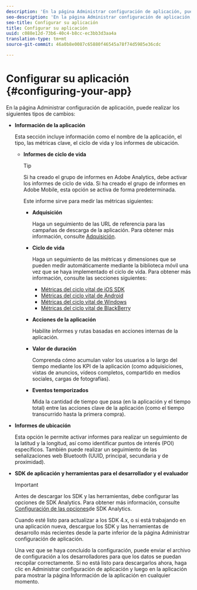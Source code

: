 ```yaml
---
description: 'En la página Administrar configuración de aplicación, puede realizar los siguientes tipos de cambios '
seo-description: 'En la página Administrar configuración de aplicación, puede realizar los siguientes tipos de cambios '
seo-title: Configurar su aplicación
title: Configurar su aplicación
uuid: c088e12d-73b6-40c4-b8cc-ec3bb3d3aa4a
translation-type: tm+mt
source-git-commit: 46a0b8e0087c65880f46545a78f74d5985e36cdc

---
```



# Configurar su aplicación {#configuring-your-app}

En la página Administrar configuración de aplicación, puede realizar los siguientes tipos de cambios:

* **Información de la aplicación**

   Esta sección incluye información como el nombre de la aplicación, el tipo, las métricas clave, el ciclo de vida y los informes de ubicación.

   * **Informes de ciclo de vida**

      >[!TIP]
      >
      >Si ha creado el grupo de informes en Adobe Analytics, debe activar los informes de ciclo de vida. Si ha creado el grupo de informes en Adobe Mobile, esta opción se activa de forma predeterminada.

      Este informe sirve para medir las métricas siguientes:

      * **Adquisición**

         Haga un seguimiento de las URL de referencia para las campañas de descarga de la aplicación. Para obtener más información, consulte [Adquisición](/help/using/acquisition-main/acquisition-main.md).

      * **Ciclo de vida**

         Haga un seguimiento de las métricas y dimensiones que se pueden medir automáticamente mediante la biblioteca móvil una vez que se haya implementado el ciclo de vida. Para obtener más información, consulte las secciones siguientes:

         * [Métricas del ciclo vital de iOS SDK](/help/ios/metrics.md)
         * [Métricas del ciclo vital de Android](/help/android/metrics.md)
         * [Métricas del ciclo vital de Windows](/help/universal-windows/metrics.md)
         * [Métricas del ciclo vital de BlackBerry](/help/blackberry/metrics.md)
      * **Acciones de la aplicación**

         Habilite informes y rutas basadas en acciones internas de la aplicación.

      * **Valor de duración**

         Comprenda cómo acumulan valor los usuarios a lo largo del tiempo mediante los KPI de la aplicación (como adquisiciones, vistas de anuncios, vídeos completos, compartido en medios sociales, cargas de fotografías).

      * **Eventos temporizados**

         Mida la cantidad de tiempo que pasa (en la aplicación y el tiempo total) entre las acciones clave de la aplicación (como el tiempo transcurrido hasta la primera compra).


* **Informes de ubicación**

   Esta opción le permite activar informes para realizar un seguimiento de la latitud y la longitud, así como identificar puntos de interés (POI) específicos. También puede realizar un seguimiento de las señalizaciones web Bluetooth (UUID, principal, secundaria y de proximidad).

* **SDK de aplicación y herramientas para el desarrollador y el evaluador**

   >[!IMPORTANT]
   >
   >Antes de descargar los SDK y las herramientas, debe configurar las opciones de SDK Analytics. Para obtener más información, consulte [Configuración de las opciones](/help/using/c-manage-app-settings/c-mob-confg-app/t-config-analytics/t-config-analytics.md)de SDK Analytics.

   Cuando esté listo para actualizar a los SDK 4.x, o si está trabajando en una aplicación nueva, descargue los SDK y las herramientas de desarrollo más recientes desde la parte inferior de la página Administrar configuración de aplicación.

   Una vez que se haya concluido la configuración, puede enviar el archivo de configuración a los desarrolladores para que los datos se puedan recopilar correctamente. Si no está listo para descargarlos ahora, haga clic en Administrar configuración de aplicación y luego en la aplicación para mostrar la página Información de la aplicación en cualquier momento.
